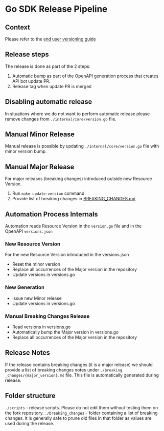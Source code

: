 # Go SDK Release Pipeline

## Context

Please refer to the [end user versioning guide](https://github.com/mongodb/atlas-sdk-go/blob/main/docs/doc_1_concepts.md#release-strategy-semantic-versioning)

## Release steps

The release is done as part of the 2 steps:

1. Automatic bump as part of the OpenAPI generation process that creates API bot update PR.
2. Release tag when update PR is merged

## Disabling automatic release

In situations where we do not want to perform automatic release please remove changes from `./internal/core/version.go` file.

## Manual Minor Release

Manual release is possible by updating `./internal/core/version.go` file with minor version bump.

## Manual Major Release

For major releases (breaking changes) introduced outside new Resource Version.

1. Run `make update-version` command
2. Provide list of breaking changes in [BREAKING_CHANGES.md](https://github.com/mongodb/atlas-sdk-go/blob/main/BREAKING_CHANGES.md)

## Automation Process Internals

Automation reads Resource Version in the `version.go` file and in the OpenAPI `versions.json`

### New Resource Version

For the new Resource Version introduced in the versions.json

- Reset the minor version
- Replace all occurrences of the Major version in the repository
- Update versions in versions.go

### New Generation

- Issue new Minor release
- Update versions in versions.go

### Manual Breaking Changes Release

- Read versions in versions.go
- Automatically bump the Major version in versions.go
- Replace all occurrences of the Major version in the repository

## Release Notes

If the release contains breaking changes (it is a major release)
we should provide a list of breaking changes notes under `./breaking _changes/{major_version}.md` file.
This file is automatically generated during release.

## Folder structure

`./scripts` - release scripts. Please do not edit them without testing them on the fork repository.
`./breaking_changes` - folder containing a list of breaking changes. It is generally safe to prune old files in that folder as values are used during the release.
